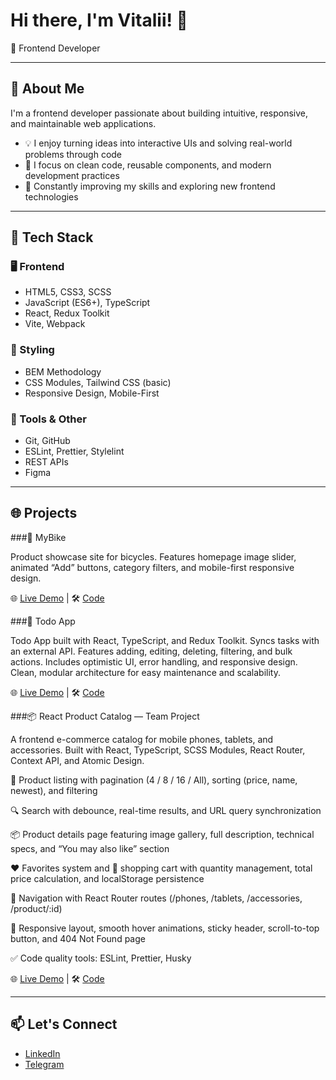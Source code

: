 # Hi there, I'm Vitalii! 👋

🎨 Frontend Developer 

---

## 🚀 About Me

I'm a frontend developer passionate about building intuitive, responsive, and maintainable web applications.

- 💡 I enjoy turning ideas into interactive UIs and solving real-world problems through code  
- 🔧 I focus on clean code, reusable components, and modern development practices  
- 🌱 Constantly improving my skills and exploring new frontend technologies  

---

## 🧩 Tech Stack

### 🖥️ Frontend
- HTML5, CSS3, SCSS
- JavaScript (ES6+), TypeScript
- React, Redux Toolkit
- Vite, Webpack

### 🎨 Styling
- BEM Methodology
- CSS Modules, Tailwind CSS (basic)
- Responsive Design, Mobile-First

### 🧰 Tools & Other
- Git, GitHub
- ESLint, Prettier, Stylelint
- REST APIs
- Figma

---

## 🌐 Projects

###📌 MyBike

Product showcase site for bicycles. Features homepage image slider, animated “Add” buttons, category filters, and mobile-first responsive design.

🌐 [Live Demo](https://vitaliihutsalo.github.io/landing-page/)  | 🛠️ [Code](https://github.com/VitaliiHutsalo/landing-page)


###📝 Todo App

Todo App built with React, TypeScript, and Redux Toolkit. Syncs tasks with an external API. Features adding, editing, deleting, filtering, and bulk actions. Includes optimistic UI, error handling, and responsive design. Clean, modular architecture for easy maintenance and scalability.

🌐 [Live Demo](https://vitaliihutsalo.github.io/Todo-App/)  | 🛠️ [Code](https://github.com/VitaliiHutsalo/Todo-App)


###📦 React Product Catalog — Team Project

A frontend e-commerce catalog for mobile phones, tablets, and accessories.
Built with React, TypeScript, SCSS Modules, React Router, Context API, and Atomic Design.

📄 Product listing with pagination (4 / 8 / 16 / All), sorting (price, name, newest), and filtering

🔍 Search with debounce, real-time results, and URL query synchronization

📦 Product details page featuring image gallery, full description, technical specs, and “You may also like” section

❤️ Favorites system and 🛒 shopping cart with quantity management, total price calculation, and localStorage persistence

🧭 Navigation with React Router routes (/phones, /tablets, /accessories, /product/:id)

📱 Responsive layout, smooth hover animations, sticky header, scroll-to-top button, and 404 Not Found page

✅ Code quality tools: ESLint, Prettier, Husky

🌐 [Live Demo](https://produtcatalog.netlify.app/) | 🛠️ [Code](https://github.com/div-ine-Coders/product_catalog)

---

## 📫 Let's Connect

- [LinkedIn](https://www.linkedin.com/in/vitalii-hutsalo-aa379322a/)  
- [Telegram](https://t.me/Vitalii_Hutsalo)


